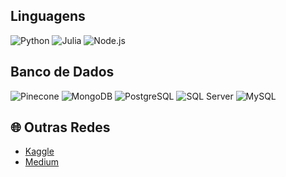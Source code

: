 

## Linguagens
<div>
  <img alt="Python" src="https://img.shields.io/badge/Python-333333?style=flat&logo=python&logoColor=white">
  <img alt="Julia" src="https://img.shields.io/badge/Julia-333333?style=flat&logo=julia&logoColor=white">
  <img alt="Node.js" src="https://img.shields.io/badge/Node.js-333333?style=flat&logo=nodedotjs&logoColor=white">
</div>

## Banco de Dados
<div>
  <img alt="Pinecone" src="https://img.shields.io/badge/Pinecone-470093?style=flat&logo=pinecone&logoColor=white">
  <img alt="MongoDB" src="https://img.shields.io/badge/MongoDB-470093?style=flat&logo=mongodb&logoColor=white">
  <img alt="PostgreSQL" src="https://img.shields.io/badge/PostgreSQL-470093?style=flat&logo=postgresql&logoColor=white">
  <img alt="SQL Server" src="https://img.shields.io/badge/SQL%20Server-470093?style=flat&logo=microsoftsqlserver&logoColor=white">
  <img alt="MySQL" src="https://img.shields.io/badge/MySQL-470093?style=flat&logo=mysql&logoColor=white">
</div>

## 🌐 Outras Redes

- [Kaggle](https://www.kaggle.com/na7ank)
- [Medium](https://medium.com/@natanbronzatto)

